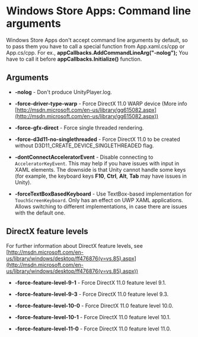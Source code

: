 # Windows Store Apps: Command line arguments

Windows Store Apps don't accept command line arguments by default, so to pass them you have to call a special function from App.xaml.cs/cpp or App.cs/cpp. For ex., **appCallbacks.AddCommandLineArg("-nolog");**
You have to call it before **appCallbacks.Initialize()** function.

## Arguments

* **-nolog** - Don't produce UnityPlayer.log.

* **-force-driver-type-warp** - Force DirectX 11.0 WARP device (More info [http://msdn.microsoft.com/en-us/library/gg615082.aspx](http://msdn.microsoft.com/en-us/library/gg615082.aspx))

* **-force-gfx-direct** - Force single threaded rendering.

* **-force-d3d11-no-singlethreaded** - Force DirectX 11.0 to be created without D3D11_CREATE_DEVICE_SINGLETHREADED flag.

* **-dontConnectAcceleratorEvent** - Disable connecting to `AcceleratorKeyEvent`. This may help if you have issues with input in XAML elements. The downside is that Unity cannot handle some keys (for example, the keyboard keys __F10__, __Ctrl__, __Alt__, __Tab__ may have issues in Unity).

* **-forceTextBoxBasedKeyboard** - Use TextBox-based implementation for `TouchScreenKeyboard`. Only has an effect on UWP XAML applications. Allows switching to different implementations, in case there are issues with the default one.

## DirectX feature levels

For further information about DirectX feature levels, see  [http://msdn.microsoft.com/en-us/library/windows/desktop/ff476876(v=vs.85).aspx](http://msdn.microsoft.com/en-us/library/windows/desktop/ff476876(v=vs.85).aspx))

* **-force-feature-level-9-1** - Force DirectX 11.0 feature level 9.1.

* **-force-feature-level-9-3** - Force DirectX 11.0 feature level 9.3.

* **-force-feature-level-10-0** - Force DirectX 11.0 feature level 10.0.

* **-force-feature-level-10-1** - Force DirectX 11.0 feature level 10.1.

* **-force-feature-level-11-0** - Force DirectX 11.0 feature level 11.0.

